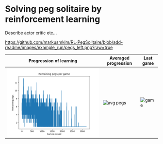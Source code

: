 # Solving peg solitaire by reinforcement learning 

Describe actor critic etc...


https://github.com/markusmkim/RL-PegSolitaire/blob/add-readme/images/example_run/pegs_left.png?raw=true



Progression of learning | Averaged progression | Last game 
------------ | ------------- | -------------
![pegs left](/images/example_run/pegs_left.png) | ![avg pegs](/images/example_run/avg_pegs_left.png) | ![game](/images/example_run/game.gif) 
